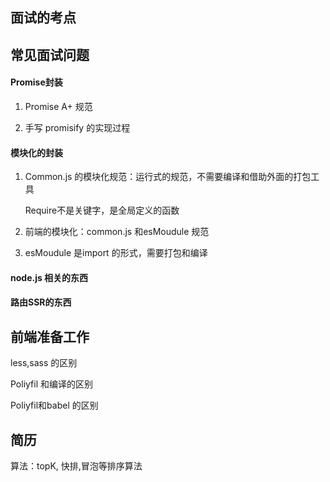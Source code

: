 ## 面试的考点

## 常见面试问题

#### Promise封装

1. Promise A+ 规范

2. 手写 promisify 的实现过程

   

#### 模块化的封装

1. Common.js 的模块化规范：运行式的规范，不需要编译和借助外面的打包工具 

   Require不是关键字，是全局定义的函数

2. 前端的模块化：common.js 和esMoudule 规范

3. esMoudule 是import 的形式，需要打包和编译

   #### 

#### node.js 相关的东西

#### 路由SSR的东西



##  前端准备工作

less,sass 的区别

Poliyfil 和编译的区别

Poliyfil和babel 的区别

## 简历



算法：topK, 快排,冒泡等排序算法



